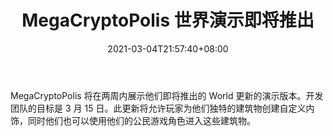 ﻿---
title: "MegaCryptoPolis 世界演示即将推出"
date: 2021-03-04T21:57:40+08:00
lastmod: 2021-03-04T16:45:40+08:00
draft: false
authors: ["Ambitious"]
description: "MegaCryptoPolis 将在两周内展示他们即将推出的 World 更新的演示版本。开发团队的目标是 3 月 15 日。此更新将允许玩家为他们独特的建筑物创建自定义内饰，同时他们也可以使用他们的公民游戏角色进入这些建筑物。"
featuredImage: "megacryptopolis-world-demo-coming-soon.png"
tags: ["Virtual World","虚拟世界","Play to Earn"]
categories: ["news"]
news: ["虚拟世界"]
weight: 
lightgallery: true
pinned: false
recommend: false
recommend1: false
---

MegaCryptoPolis 将在两周内展示他们即将推出的 World 更新的演示版本。开发团队的目标是 3 月 15 日。此更新将允许玩家为他们独特的建筑物创建自定义内饰，同时他们也可以使用他们的公民游戏角色进入这些建筑物。

<!--more-->

